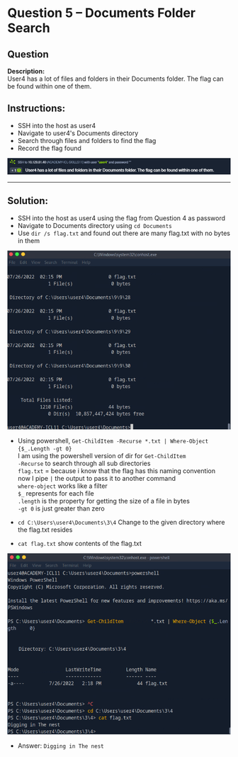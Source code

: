 # Question 5 – Documents Folder Search

## Question
**Description:**  
User4 has a lot of files and folders in their Documents folder. The flag can be found within one of them.

## Instructions:
- SSH into the host as user4
- Navigate to user4's Documents directory
- Search through files and folders to find the flag
- Record the flag found

![image alt](https://github.com/azrifadly/htb-intro-to-win-cmd-line/blob/main/screenshots/question5-screenshot.png)

---

## Solution:
- SSH into the host as user4 using the flag from Question 4 as password
- Navigate to Documents directory using `cd Documents`
- Use `dir /s flag.txt` and found out there are many flag.txt with no bytes in them

![image alt](https://github.com/azrifadly/htb-intro-to-win-cmd-line/blob/main/screenshots/question5-solution.png)
  
- Using powershell, `Get-ChildItem -Recurse *.txt | Where-Object {$_.Length -gt 0}`
  <br>I am using the powershell version of dir for `Get-ChildItem`
  <br>`-Recurse` to search through all sub directories
  <br>`flag.txt` = because i know that the flag has this naming convention
  <br>now I pipe `|` the output to pass it to another command
  <br>`where-object` works like a filter
  <br>`$_` represents for each file
  <br>`.length` is the property for getting the size of a file in bytes
  <br>`-gt 0` is just greater than zero
  
- `cd C:\Users\user4\Documents\3\4` Change to the given directory where the flag.txt resides
- `cat flag.txt` show contents of the flag.txt

![image alt](https://github.com/azrifadly/htb-intro-to-win-cmd-line/blob/main/screenshots/question5-solution1.png)

- Answer: `Digging in The nest`
